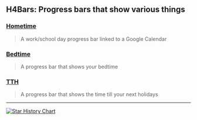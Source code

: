 ## H4Bars: Progress bars that show various things

### [Hometime](https://github.com/veebch/hometime)

> A work/school day progress bar linked to a Google Calendar

### [Bedtime](https://github.com/H4K0N42/H4Bars/tree/bedtime)

> A progress bar that shows your bedtime

### [TTH](https://github.com/H4K0N42/H4Bars/tree/tth)

> A progress bar that shows the time till your next holidays

---

<a href="https://www.star-history.com/#H4K0N42/H4Bars&Date">
 <picture>
   <source media="(prefers-color-scheme: dark)" srcset="https://api.star-history.com/svg?repos=H4K0N42/H4Bars&type=Date&theme=dark" />
   <source media="(prefers-color-scheme: light)" srcset="https://api.star-history.com/svg?repos=H4K0N42/H4Bars&type=Date" />
   <img alt="Star History Chart" src="https://api.star-history.com/svg?repos=H4K0N42/H4Bars&type=Date" />
 </picture>
</a>
